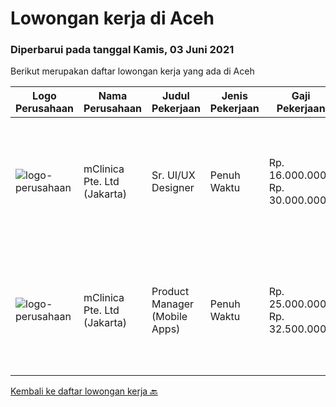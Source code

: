 
  # Lowongan kerja di Aceh

  ### Diperbarui pada tanggal Kamis, 03 Juni 2021

  Berikut merupakan daftar lowongan kerja yang ada di Aceh

  |Logo Perusahaan | Nama Perusahaan | Judul Pekerjaan | Jenis Pekerjaan | Gaji Pekerjaan | Lokasi | Deskripsi | Tanggal diunggah | Pranala |
  | -------------- | --------------- | --------------- | --------- | --------- | -------------- | ------- | ----------- | ----------- |
  |![logo-perusahaan](https://image-service-cdn.seek.com.au/7665bb5bd589f085f653b36d2f3cbccaf93e5953/ee4dce1061f3f616224767ad58cb2fc751b8d2dc)|mClinica Pte. Ltd (Jakarta)|Sr. UI/UX Designer|Penuh Waktu|Rp. 16.000.000-Rp. 30.000.000|Aceh|mClinica is hiring for a Sr. UI/UX Designer to support our growth regionally and globally. We are looking for a highly ambitious, dynamic individual...|Kamis, 13 Mei 2021|https://www.jobstreet.co.id/id/job/sr-ui-ux-designer-3523713?token=0~8f156923-63fa-4f1e-a5a7-00c3c09eb2da&sectionRank=1&jobId=jobstreet-id-job-3523713|
|![logo-perusahaan](https://image-service-cdn.seek.com.au/7665bb5bd589f085f653b36d2f3cbccaf93e5953/ee4dce1061f3f616224767ad58cb2fc751b8d2dc)|mClinica Pte. Ltd (Jakarta)|Product Manager (Mobile Apps)|Penuh Waktu|Rp. 25.000.000-Rp. 32.500.000|Aceh|mClinica is hiring for a Product/Project Manager to serve our clients in Southeast Asia and support our growth regionally and globally. We are looking...|Kamis, 06 Mei 2021|https://www.jobstreet.co.id/id/job/product-manager-mobile-apps-3525512?token=0~8f156923-63fa-4f1e-a5a7-00c3c09eb2da&sectionRank=2&jobId=jobstreet-id-job-3525512|


  [Kembali ke daftar lowongan kerja 🔙](../README.md#daftar-lowongan-kerja)
  